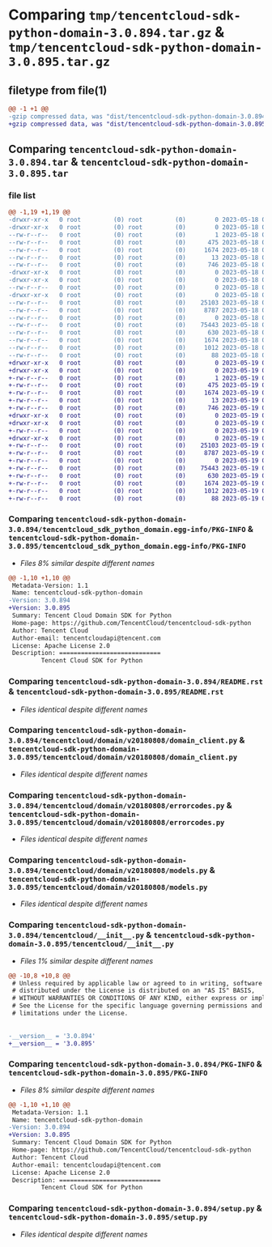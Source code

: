 # Comparing `tmp/tencentcloud-sdk-python-domain-3.0.894.tar.gz` & `tmp/tencentcloud-sdk-python-domain-3.0.895.tar.gz`

## filetype from file(1)

```diff
@@ -1 +1 @@
-gzip compressed data, was "dist/tencentcloud-sdk-python-domain-3.0.894.tar", last modified: Thu May 18 00:24:22 2023, max compression
+gzip compressed data, was "dist/tencentcloud-sdk-python-domain-3.0.895.tar", last modified: Fri May 19 02:49:23 2023, max compression
```

## Comparing `tencentcloud-sdk-python-domain-3.0.894.tar` & `tencentcloud-sdk-python-domain-3.0.895.tar`

### file list

```diff
@@ -1,19 +1,19 @@
-drwxr-xr-x   0 root         (0) root         (0)        0 2023-05-18 00:24:22.000000 tencentcloud-sdk-python-domain-3.0.894/
-drwxr-xr-x   0 root         (0) root         (0)        0 2023-05-18 00:24:22.000000 tencentcloud-sdk-python-domain-3.0.894/tencentcloud_sdk_python_domain.egg-info/
--rw-r--r--   0 root         (0) root         (0)        1 2023-05-18 00:24:22.000000 tencentcloud-sdk-python-domain-3.0.894/tencentcloud_sdk_python_domain.egg-info/dependency_links.txt
--rw-r--r--   0 root         (0) root         (0)      475 2023-05-18 00:24:22.000000 tencentcloud-sdk-python-domain-3.0.894/tencentcloud_sdk_python_domain.egg-info/SOURCES.txt
--rw-r--r--   0 root         (0) root         (0)     1674 2023-05-18 00:24:22.000000 tencentcloud-sdk-python-domain-3.0.894/tencentcloud_sdk_python_domain.egg-info/PKG-INFO
--rw-r--r--   0 root         (0) root         (0)       13 2023-05-18 00:24:22.000000 tencentcloud-sdk-python-domain-3.0.894/tencentcloud_sdk_python_domain.egg-info/top_level.txt
--rw-r--r--   0 root         (0) root         (0)      746 2023-05-18 00:24:22.000000 tencentcloud-sdk-python-domain-3.0.894/README.rst
-drwxr-xr-x   0 root         (0) root         (0)        0 2023-05-18 00:24:22.000000 tencentcloud-sdk-python-domain-3.0.894/tencentcloud/
-drwxr-xr-x   0 root         (0) root         (0)        0 2023-05-18 00:24:22.000000 tencentcloud-sdk-python-domain-3.0.894/tencentcloud/domain/
--rw-r--r--   0 root         (0) root         (0)        0 2023-05-18 00:24:22.000000 tencentcloud-sdk-python-domain-3.0.894/tencentcloud/domain/__init__.py
-drwxr-xr-x   0 root         (0) root         (0)        0 2023-05-18 00:24:22.000000 tencentcloud-sdk-python-domain-3.0.894/tencentcloud/domain/v20180808/
--rw-r--r--   0 root         (0) root         (0)    25103 2023-05-18 00:24:22.000000 tencentcloud-sdk-python-domain-3.0.894/tencentcloud/domain/v20180808/domain_client.py
--rw-r--r--   0 root         (0) root         (0)     8787 2023-05-18 00:24:22.000000 tencentcloud-sdk-python-domain-3.0.894/tencentcloud/domain/v20180808/errorcodes.py
--rw-r--r--   0 root         (0) root         (0)        0 2023-05-18 00:24:22.000000 tencentcloud-sdk-python-domain-3.0.894/tencentcloud/domain/v20180808/__init__.py
--rw-r--r--   0 root         (0) root         (0)    75443 2023-05-18 00:24:22.000000 tencentcloud-sdk-python-domain-3.0.894/tencentcloud/domain/v20180808/models.py
--rw-r--r--   0 root         (0) root         (0)      630 2023-05-18 00:24:22.000000 tencentcloud-sdk-python-domain-3.0.894/tencentcloud/__init__.py
--rw-r--r--   0 root         (0) root         (0)     1674 2023-05-18 00:24:22.000000 tencentcloud-sdk-python-domain-3.0.894/PKG-INFO
--rw-r--r--   0 root         (0) root         (0)     1012 2023-05-18 00:24:22.000000 tencentcloud-sdk-python-domain-3.0.894/setup.py
--rw-r--r--   0 root         (0) root         (0)       88 2023-05-18 00:24:22.000000 tencentcloud-sdk-python-domain-3.0.894/setup.cfg
+drwxr-xr-x   0 root         (0) root         (0)        0 2023-05-19 02:49:23.000000 tencentcloud-sdk-python-domain-3.0.895/
+drwxr-xr-x   0 root         (0) root         (0)        0 2023-05-19 02:49:23.000000 tencentcloud-sdk-python-domain-3.0.895/tencentcloud_sdk_python_domain.egg-info/
+-rw-r--r--   0 root         (0) root         (0)        1 2023-05-19 02:49:23.000000 tencentcloud-sdk-python-domain-3.0.895/tencentcloud_sdk_python_domain.egg-info/dependency_links.txt
+-rw-r--r--   0 root         (0) root         (0)      475 2023-05-19 02:49:23.000000 tencentcloud-sdk-python-domain-3.0.895/tencentcloud_sdk_python_domain.egg-info/SOURCES.txt
+-rw-r--r--   0 root         (0) root         (0)     1674 2023-05-19 02:49:23.000000 tencentcloud-sdk-python-domain-3.0.895/tencentcloud_sdk_python_domain.egg-info/PKG-INFO
+-rw-r--r--   0 root         (0) root         (0)       13 2023-05-19 02:49:23.000000 tencentcloud-sdk-python-domain-3.0.895/tencentcloud_sdk_python_domain.egg-info/top_level.txt
+-rw-r--r--   0 root         (0) root         (0)      746 2023-05-19 02:49:23.000000 tencentcloud-sdk-python-domain-3.0.895/README.rst
+drwxr-xr-x   0 root         (0) root         (0)        0 2023-05-19 02:49:23.000000 tencentcloud-sdk-python-domain-3.0.895/tencentcloud/
+drwxr-xr-x   0 root         (0) root         (0)        0 2023-05-19 02:49:23.000000 tencentcloud-sdk-python-domain-3.0.895/tencentcloud/domain/
+-rw-r--r--   0 root         (0) root         (0)        0 2023-05-19 02:49:23.000000 tencentcloud-sdk-python-domain-3.0.895/tencentcloud/domain/__init__.py
+drwxr-xr-x   0 root         (0) root         (0)        0 2023-05-19 02:49:23.000000 tencentcloud-sdk-python-domain-3.0.895/tencentcloud/domain/v20180808/
+-rw-r--r--   0 root         (0) root         (0)    25103 2023-05-19 02:49:23.000000 tencentcloud-sdk-python-domain-3.0.895/tencentcloud/domain/v20180808/domain_client.py
+-rw-r--r--   0 root         (0) root         (0)     8787 2023-05-19 02:49:23.000000 tencentcloud-sdk-python-domain-3.0.895/tencentcloud/domain/v20180808/errorcodes.py
+-rw-r--r--   0 root         (0) root         (0)        0 2023-05-19 02:49:23.000000 tencentcloud-sdk-python-domain-3.0.895/tencentcloud/domain/v20180808/__init__.py
+-rw-r--r--   0 root         (0) root         (0)    75443 2023-05-19 02:49:23.000000 tencentcloud-sdk-python-domain-3.0.895/tencentcloud/domain/v20180808/models.py
+-rw-r--r--   0 root         (0) root         (0)      630 2023-05-19 02:49:23.000000 tencentcloud-sdk-python-domain-3.0.895/tencentcloud/__init__.py
+-rw-r--r--   0 root         (0) root         (0)     1674 2023-05-19 02:49:23.000000 tencentcloud-sdk-python-domain-3.0.895/PKG-INFO
+-rw-r--r--   0 root         (0) root         (0)     1012 2023-05-19 02:49:23.000000 tencentcloud-sdk-python-domain-3.0.895/setup.py
+-rw-r--r--   0 root         (0) root         (0)       88 2023-05-19 02:49:23.000000 tencentcloud-sdk-python-domain-3.0.895/setup.cfg
```

### Comparing `tencentcloud-sdk-python-domain-3.0.894/tencentcloud_sdk_python_domain.egg-info/PKG-INFO` & `tencentcloud-sdk-python-domain-3.0.895/tencentcloud_sdk_python_domain.egg-info/PKG-INFO`

 * *Files 8% similar despite different names*

```diff
@@ -1,10 +1,10 @@
 Metadata-Version: 1.1
 Name: tencentcloud-sdk-python-domain
-Version: 3.0.894
+Version: 3.0.895
 Summary: Tencent Cloud Domain SDK for Python
 Home-page: https://github.com/TencentCloud/tencentcloud-sdk-python
 Author: Tencent Cloud
 Author-email: tencentcloudapi@tencent.com
 License: Apache License 2.0
 Description: ============================
         Tencent Cloud SDK for Python
```

### Comparing `tencentcloud-sdk-python-domain-3.0.894/README.rst` & `tencentcloud-sdk-python-domain-3.0.895/README.rst`

 * *Files identical despite different names*

### Comparing `tencentcloud-sdk-python-domain-3.0.894/tencentcloud/domain/v20180808/domain_client.py` & `tencentcloud-sdk-python-domain-3.0.895/tencentcloud/domain/v20180808/domain_client.py`

 * *Files identical despite different names*

### Comparing `tencentcloud-sdk-python-domain-3.0.894/tencentcloud/domain/v20180808/errorcodes.py` & `tencentcloud-sdk-python-domain-3.0.895/tencentcloud/domain/v20180808/errorcodes.py`

 * *Files identical despite different names*

### Comparing `tencentcloud-sdk-python-domain-3.0.894/tencentcloud/domain/v20180808/models.py` & `tencentcloud-sdk-python-domain-3.0.895/tencentcloud/domain/v20180808/models.py`

 * *Files identical despite different names*

### Comparing `tencentcloud-sdk-python-domain-3.0.894/tencentcloud/__init__.py` & `tencentcloud-sdk-python-domain-3.0.895/tencentcloud/__init__.py`

 * *Files 1% similar despite different names*

```diff
@@ -10,8 +10,8 @@
 # Unless required by applicable law or agreed to in writing, software
 # distributed under the License is distributed on an "AS IS" BASIS,
 # WITHOUT WARRANTIES OR CONDITIONS OF ANY KIND, either express or implied.
 # See the License for the specific language governing permissions and
 # limitations under the License.
 
 
-__version__ = '3.0.894'
+__version__ = '3.0.895'
```

### Comparing `tencentcloud-sdk-python-domain-3.0.894/PKG-INFO` & `tencentcloud-sdk-python-domain-3.0.895/PKG-INFO`

 * *Files 8% similar despite different names*

```diff
@@ -1,10 +1,10 @@
 Metadata-Version: 1.1
 Name: tencentcloud-sdk-python-domain
-Version: 3.0.894
+Version: 3.0.895
 Summary: Tencent Cloud Domain SDK for Python
 Home-page: https://github.com/TencentCloud/tencentcloud-sdk-python
 Author: Tencent Cloud
 Author-email: tencentcloudapi@tencent.com
 License: Apache License 2.0
 Description: ============================
         Tencent Cloud SDK for Python
```

### Comparing `tencentcloud-sdk-python-domain-3.0.894/setup.py` & `tencentcloud-sdk-python-domain-3.0.895/setup.py`

 * *Files identical despite different names*

